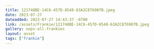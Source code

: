 ```yaml
---
title: 121748BE-14C6-457D-8548-63A2C876907B.jpeg
date: 2023-07-27
dateadded: 2023-07-27 14:43:37 -0700
link: /assets/Frankie/121748BE-14C6-457D-8548-63A2C876907B.jpeg
gallery: oops-all-frankies
layout: asset
tags: ["frankie"]
--- 
```

